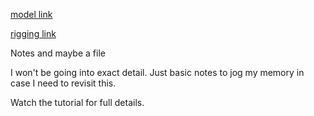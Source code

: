 [model link](https://www.youtube.com/watch?v=eBOcbYHexAM)

[rigging link](https://www.youtube.com/watch?v=XkiWBSSuxLw)

Notes and maybe a file

I won't be going into exact detail. Just basic notes to jog my memory in case I need to revisit this. 

Watch the tutorial for full details.
